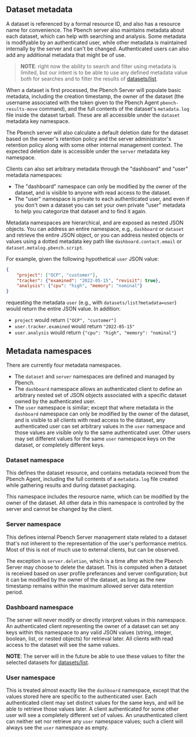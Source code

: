 ## Dataset metadata

A dataset is referenced by a formal resource ID, and also has a resource name
for convenience. The Pbench server also maintains metadata about each dataset,
which can help with searching and analysis. Some metadata is modifyable by an
authenticated user, while other metadata is maintained internally by the server
and can't be changed. Authenticated users can also add any additional metadata
that might be of use.

>__NOTE__: right now the ability to search and filter using metadata is
limited, but our intent is to be able to use any defined metadata value both
for searches and to filter the results of [datasets/list](V1/list.md).

When a dataset is first processed, the Pbench Server will populate basic
metadata, including the creation timestamp, the owner of the dataset (the
username associated with the token given to the Pbench Agent
`pbench-results-move` command), and the full contents of the dataset's
`metadata.log` file inside the dataset tarball. These are all accessible
under the `dataset` metadata key namespace.

The Pbench server will also calculate a default deletion date for the dataset
based on the owner's retention policy and the server administrator's retention
policy along with some other internal management context. The expected deletion
date is accessible under the `server` metadata key namespace.

Clients can also set arbitrary metadata through the "dashboard" and "user"
metadata namespaces:
* The "dashboard" namespace can only be modified by the owner of the dataset,
and is visible to anyone with read access to the dataset.
* The "user" namespace is private to each authenticated user, and even if you
don't own a dataset you can set your own private "user" metadata to help you
categorize that dataset and to find it again.

Metadata namespaces are hierarchical, and are exposed as nested JSON objects.
You can address an entire namespace, e.g., `dashboard` or `dataset` and
retrieve the entire JSON object, or you can address nested objects or values
using a dotted metadata key path like `dashboard.contact.email` or
`dataset.metalog.pbench.script`.

For example, given the following hypothetical `user` JSON value:

```json
{
    "project": ["OCP", "customer"],
    "tracker": {"examined": "2022-05-15", "revisit": true},
    "analysis": {"cpu": "high", "memory": "nominal"}
}
```

requesting the metadata `user` (e.g., with `datasets/list?metadata=user`) would
return the entire JSON value. In addition:
* `project` would return `["OCP", "customer"]`
* `user.tracker.examined` would return `"2022-05-15"`
* `user.analysis` would return `{"cpu": "high", "memory": "nominal"}`

## Metadata namespaces

There are currently four metadata namespaces.

* The `dataset` and `server` namespaces are defined and managed by Pbench.
* The `dashboard` namespace allows an authenticated client to define an
arbitrary nested set of JSON objects associated with a specific dataset
owned by the authenticated user.
* The `user` namespace is similar; except that where metadata in the
`dashboard` namespace can only be modified by the owner of the dataset, and is
visible to all clients with read access to the dataset, any authenticated user
can set arbitrary values in the `user` namespace and those values are visible
only to the same authenticated user. Other users may set different values for
the same `user` namespace keys on the dataset, or completely different keys.

### Dataset namespace

This defines the dataset resource, and contains metadata recieved from the
Pbench Agent, including the full contents of a `metadata.log` file created
while gathering results and during dataset packaging.

This namespace includes the resource name, which can be modified by the owner
of the dataset. All other data in this namespace is controlled by the server
and cannot be changed by the client.

### Server namespace

This defines internal Pbench Server management state related to a dataset
that's not inherent to the representation of the user's performance metrics.
Most of this is not of much use to external clients, but can be observed.

The exception is `server.deletion`, which is a time after which the Pbench
Server may choose to delete the dataset. This is computed when a dataset is
received based on user profile preferances and server configuration; but it can
be modified by the owner of the dataset, as long as the new timestamp remains
within the maximum allowed server data retention period.

### Dashboard namespace

The server will never modify or directly interpret values in this namespace. An
authenticated client representing the owner of a dataset can set any keys
within this namespace to any valid JSON values (string, integer, boolean, list,
or nested objects) for retrieval later. All clients with read access to the
dataset will see the same values.

__NOTE__: The server will in the future be able to use these values to filter
the selected datasets for [datasets/list](V1/list.md).

### User namespace

This is treated almost exactly like the `dashboard` namespace, except that the
values stored here are specific to the authenticated user. Each authenticated
client may set distinct values for the same keys, and will be able to retrieve
those values later. A client authenticated for some other user will see a
completely different set of values. An unauthenticated client can neither set
nor retrieve any `user` namespace values; such a client will always see the
`user` namespace as empty.
